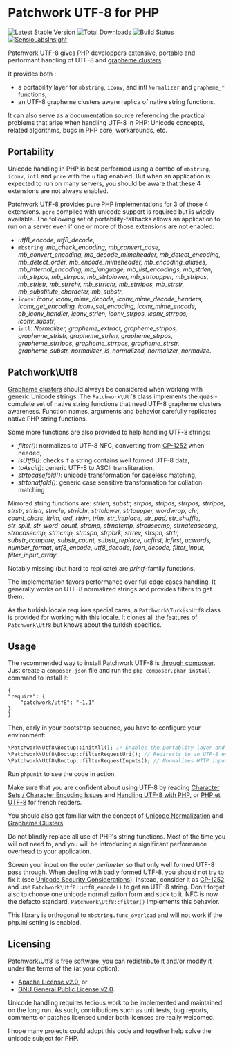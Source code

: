 Patchwork UTF-8 for PHP
=======================

[![Latest Stable Version](https://poser.pugx.org/patchwork/utf8/v/stable.png)](https://packagist.org/packages/patchwork/utf8)
[![Total Downloads](https://poser.pugx.org/patchwork/utf8/downloads.png)](https://packagist.org/packages/patchwork/utf8)
[![Build Status](https://secure.travis-ci.org/nicolas-grekas/Patchwork-UTF8.png?branch=lab-windows-fs)](http://travis-ci.org/nicolas-grekas/Patchwork-UTF8)
[![SensioLabsInsight](https://insight.sensiolabs.com/projects/666c8ae7-0997-4d27-883a-6089ce3cc76b/mini.png)](https://insight.sensiolabs.com/projects/666c8ae7-0997-4d27-883a-6089ce3cc76b)

Patchwork UTF-8 gives PHP developpers extensive, portable and performant
handling of UTF-8 and [grapheme clusters](http://unicode.org/reports/tr29/).

It provides both :

- a portability layer for `mbstring`, `iconv`, and intl `Normalizer` and
  `grapheme_*` functions,
- an UTF-8 grapheme clusters aware replica of native string functions.

It can also serve as a documentation source referencing the practical problems
that arise when handling UTF-8 in PHP: Unicode concepts, related algorithms,
bugs in PHP core, workarounds, etc.

Portability
-----------

Unicode handling in PHP is best performed using a combo of `mbstring`, `iconv`,
`intl` and `pcre` with the `u` flag enabled. But when an application is expected
to run on many servers, you should be aware that these 4 extensions are not
always enabled.

Patchwork UTF-8 provides pure PHP implementations for 3 of those 4 extensions.
`pcre` compiled with unicode support is required but is widely available.
The following set of portability-fallbacks allows an application to run on a
server even if one or more of those extensions are not enabled:

- *utf8_encode, utf8_decode*,
- `mbstring`: *mb_check_encoding, mb_convert_case, mb_convert_encoding,
  mb_decode_mimeheader, mb_detect_encoding, mb_detect_order,
  mb_encode_mimeheader, mb_encoding_aliases, mb_internal_encoding, mb_language,
  mb_list_encodings, mb_strlen, mb_strpos, mb_strrpos, mb_strtolower,
  mb_strtoupper, mb_stripos, mb_stristr, mb_strrchr, mb_strrichr, mb_strripos,
  mb_strstr, mb_substitute_character, mb_substr*,
- `iconv`: *iconv, iconv_mime_decode, iconv_mime_decode_headers,
  iconv_get_encoding, iconv_set_encoding, iconv_mime_encode, ob_iconv_handler,
  iconv_strlen, iconv_strpos, iconv_strrpos, iconv_substr*,
- `intl`: *Normalizer, grapheme_extract, grapheme_stripos, grapheme_stristr,
  grapheme_strlen, grapheme_strpos, grapheme_strripos, grapheme_strrpos,
  grapheme_strstr, grapheme_substr, normalizer_is_normalized,
  normalizer_normalize*.

Patchwork\Utf8
--------------

[Grapheme clusters](http://unicode.org/reports/tr29/) should always be
considered when working with generic Unicode strings. The `Patchwork\Utf8`
class implements the quasi-complete set of native string functions that need
UTF-8 grapheme clusters awareness. Function names, arguments and behavior
carefully replicates native PHP string functions.

Some more functions are also provided to help handling UTF-8 strings:

- *filter()*: normalizes to UTF-8 NFC, converting from [CP-1252](http://wikipedia.org/wiki/CP-1252) when needed,
- *isUtf8()*: checks if a string contains well formed UTF-8 data,
- *toAscii()*: generic UTF-8 to ASCII transliteration,
- *strtocasefold()*: unicode transformation for caseless matching,
- *strtonatfold()*: generic case sensitive transformation for collation matching

Mirrored string functions are:
*strlen, substr, strpos, stripos, strrpos, strripos, strstr, stristr, strrchr,
strrichr, strtolower, strtoupper, wordwrap, chr, count_chars, ltrim, ord, rtrim,
trim, str_ireplace, str_pad, str_shuffle, str_split, str_word_count, strcmp,
strnatcmp, strcasecmp, strnatcasecmp, strncasecmp, strncmp, strcspn, strpbrk,
strrev, strspn, strtr, substr_compare, substr_count, substr_replace, ucfirst,
lcfirst, ucwords, number_format, utf8_encode, utf8_decode, json_decode,
filter_input, filter_input_array*.

Notably missing (but hard to replicate) are *printf*-family functions.

The implementation favors performance over full edge cases handling.
It generally works on UTF-8 normalized strings and provides filters to get them.

As the turkish locale requires special cares, a `Patchwork\TurkishUtf8` class
is provided for working with this locale. It clones all the features of
`Patchwork\Utf8` but knows about the turkish specifics.

Usage
-----

The recommended way to install Patchwork UTF-8 is [through
composer](http://getcomposer.org). Just create a `composer.json` file and run
the `php composer.phar install` command to install it:

    {
	"require": {
	    "patchwork/utf8": "~1.1"
	}
    }

Then, early in your bootstrap sequence, you have to configure your environment:

```php
\Patchwork\Utf8\Bootup::initAll(); // Enables the portablity layer and configures PHP for UTF-8
\Patchwork\Utf8\Bootup::filterRequestUri(); // Redirects to an UTF-8 encoded URL if it's not already the case
\Patchwork\Utf8\Bootup::filterRequestInputs(); // Normalizes HTTP inputs to UTF-8 NFC
```

Run `phpunit` to see the code in action.

Make sure that you are confident about using UTF-8 by reading
[Character Sets / Character Encoding Issues](http://www.phpwact.org/php/i18n/charsets)
and [Handling UTF-8 with PHP](http://www.phpwact.org/php/i18n/utf-8),
or [PHP et UTF-8](http://julp.lescigales.org/articles/3-php-et-utf-8.html) for french readers.

You should also get familiar with the concept of
[Unicode Normalization](http://en.wikipedia.org/wiki/Unicode_equivalence) and
[Grapheme Clusters](http://unicode.org/reports/tr29/).

Do not blindly replace all use of PHP's string functions. Most of the time you
will not need to, and you will be introducing a significant performance overhead
to your application.

Screen your input on the *outer perimeter* so that only well formed UTF-8 pass
through. When dealing with badly formed UTF-8, you should not try to fix it
(see [Unicode Security Considerations](http://www.unicode.org/reports/tr36/#Deletion_of_Noncharacters)).
Instead, consider it as [CP-1252](http://wikipedia.org/wiki/CP-1252) and use
`Patchwork\Utf8::utf8_encode()` to get an UTF-8 string. Don't forget also to
choose one unicode normalization form and stick to it. NFC is now the defacto
standard. `Patchwork\Utf8::filter()` implements this behavior.

This library is orthogonal to `mbstring.func_overload` and will not work if the
php.ini setting is enabled.

Licensing
---------

Patchwork\Utf8 is free software; you can redistribute it and/or modify it under
the terms of the (at your option):
- [Apache License v2.0](http://apache.org/licenses/LICENSE-2.0.txt), or
- [GNU General Public License v2.0](http://gnu.org/licenses/gpl-2.0.txt).

Unicode handling requires tedious work to be implemented and maintained on the
long run. As such, contributions such as unit tests, bug reports, comments or
patches licensed under both licenses are really welcomed.

I hope many projects could adopt this code and together help solve the unicode
subject for PHP.

